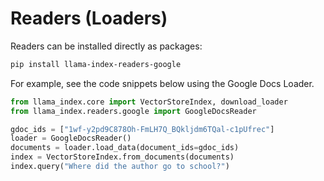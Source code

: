 # Readers (Loaders)

Readers can be installed directly as packages:

```bash
pip install llama-index-readers-google
```

For example, see the code snippets below using the Google Docs Loader.

```python
from llama_index.core import VectorStoreIndex, download_loader
from llama_index.readers.google import GoogleDocsReader

gdoc_ids = ["1wf-y2pd9C878Oh-FmLH7Q_BQkljdm6TQal-c1pUfrec"]
loader = GoogleDocsReader()
documents = loader.load_data(document_ids=gdoc_ids)
index = VectorStoreIndex.from_documents(documents)
index.query("Where did the author go to school?")
```
